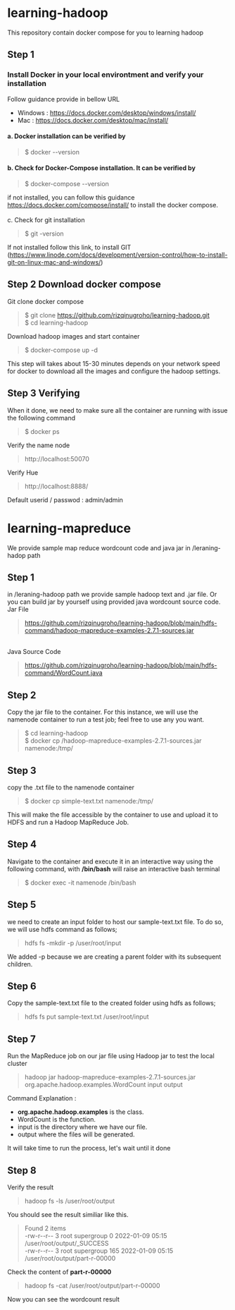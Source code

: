 # learning-hadoop
This repository contain docker compose for you to learning hadoop

## Step 1
### Install Docker in your local environtment and verify your installation
Follow guidance provide in bellow URL

* Windows :  https://docs.docker.com/desktop/windows/install/
* Mac     :  https://docs.docker.com/desktop/mac/install/



#### 

#### a. Docker installation can be verified by <br/>
 
> $ docker --version 

#### b. Check for Docker-Compose installation. It can be verified by <br/>
> $ docker-compose --version

if not installed, you can follow this guidance https://docs.docker.com/compose/install/ to install the docker compose. 
<br/>
<br/>
c. Check for git installation
> $ git -version

If not installed follow this link, to install GIT (https://www.linode.com/docs/development/version-control/how-to-install-git-on-linux-mac-and-windows/)

## Step 2 Download docker compose 

Git clone docker compose
> $ git clone https://github.com/rizqinugroho/learning-hadoop.git <br>
> $ cd learning-hadoop

Download hadoop images and start container
> $ docker-compose up -d

This step will takes about 15-30 minutes depends on your network speed for docker to download all the images and configure the hadoop settings. 

## Step 3 Verifying 

When it done, we need to make sure all the container are running with issue the following command
> $ docker ps

Verify the name node
> http://localhost:50070

Verify Hue
> http://localhost:8888/

Default userid / passwod : admin/admin


# learning-mapreduce

We provide sample map reduce wordcount code and java jar in /leraning-hadop path


## Step 1 
in  /leraning-hadoop path we provide sample hadoop text and .jar file. Or you can build jar by yourself using provided java wordcount source code. 
<br/>
Jar File
> https://github.com/rizqinugroho/learning-hadoop/blob/main/hdfs-command/hadoop-mapreduce-examples-2.7.1-sources.jar

<br/>
Java Source Code

> https://github.com/rizqinugroho/learning-hadoop/blob/main/hdfs-command/WordCount.java

## Step 2
Copy the jar file to the container. For this instance, we will use the namenode container to run a test job; feel free to use any you want.

> $ cd learning-hadoop <br>
> $ docker cp /hadoop-mapreduce-examples-2.7.1-sources.jar namenode:/tmp/

## Step 3
copy the .txt file to the namenode container
> $ docker cp simple-text.txt namenode:/tmp/

This will make the file accessible by the container to use and upload it to HDFS and run a Hadoop MapReduce Job.

## Step 4
Navigate to the container and execute it in an interactive way using the following command, with <b>/bin/bash</b> will raise an interactive bash terminal

> $ docker exec -it namenode /bin/bash

## Step 5
we need to create an input folder to host our sample-text.txt file. To do so, we will use hdfs command as follows;

>hdfs fs -mkdir -p /user/root/input

We added -p because we are creating a parent folder with its subsequent children.

## Step 6
Copy the sample-text.txt file to the created folder using hdfs as follows;

>hdfs fs put sample-text.txt /user/root/input

## Step 7
Run the MapReduce job on our jar file using Hadoop jar to test the local cluster

> hadoop jar hadoop-mapreduce-examples-2.7.1-sources.jar org.apache.hadoop.examples.WordCount input output

Command Explanation : 
- <b>org.apache.hadoop.examples</b> is the class.
- WordCount is the function.
- input is the directory where we have our file.
- output where the files will be generated.


It will take time to run the process, let's wait until it done

## Step 8
Verify the result
> hadoop fs -ls /user/root/output

You should see the result similiar like this. 
> Found 2 items <br>
> -rw-r--r--   3 root supergroup          0 2022-01-09 05:15 /user/root/output/_SUCCESS <br>
-rw-r--r--   3 root supergroup        165 2022-01-09 05:15 /user/root/output/part-r-00000

Check the content of <b>part-r-00000</b>
> hadoop fs -cat /user/root/output/part-r-00000

Now you can see the wordcount result